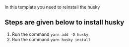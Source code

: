 In this template you need to reinstall the husky

## Steps are given below to install husky
1. Run the command `yarn add -D husky`
2. Run the command `yarn husky install`
